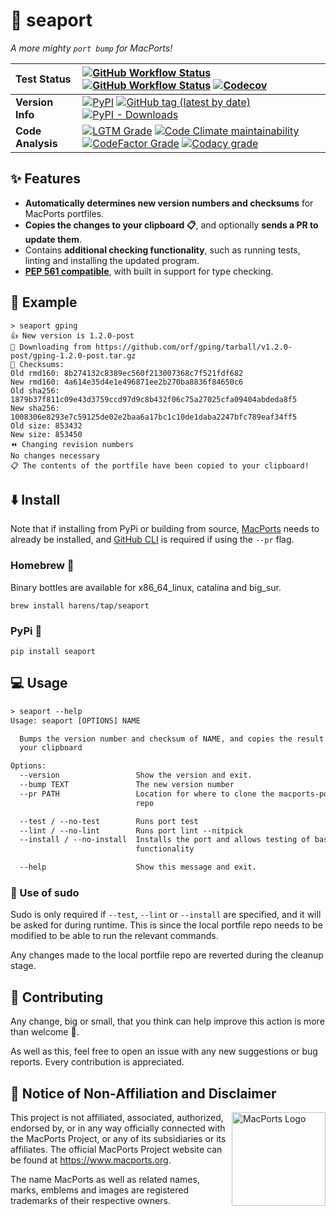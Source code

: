 # 🌊 seaport

*A more mighty `port bump` for MacPorts!*

| Test Status | [![GitHub Workflow Status](https://img.shields.io/github/workflow/status/harens/seaport/Tests?logo=github&style=flat-square)](https://github.com/harens/seaport/actions?query=workflow%3ATests) [![GitHub Workflow Status](https://img.shields.io/github/workflow/status/harens/seaport/ShellCheck?label=ShellCheck&logo=github%20actions&logoColor=white&style=flat-square)](https://github.com/harens/seaport/actions?query=workflow%3AShellCheck) [![Codecov](https://img.shields.io/codecov/c/github/harens/seaport?logo=codecov&style=flat-square)](https://codecov.io/gh/harens/seaport)  |
|:--|:--|
| __Version Info__ | [![PyPI](https://img.shields.io/pypi/v/seaport?logo=pypi&logoColor=white&style=flat-square)](https://pypi.org/project/seaport/) [![GitHub tag (latest by date)](https://img.shields.io/github/v/tag/harens/seaport?logo=github&style=flat-square)](https://github.com/harens/seaport/releases) [![PyPI - Downloads](https://img.shields.io/pypi/dm/seaport?logo=python&logoColor=white&style=flat-square)](https://pypi.org/project/seaport/) |
| __Code Analysis__ |[![LGTM Grade](https://img.shields.io/lgtm/grade/python/github/harens/seaport?logo=lgtm&style=flat-square)](https://lgtm.com/projects/g/harens/seaport/) [![Code Climate maintainability](https://img.shields.io/codeclimate/maintainability/harens/seaport?logo=code%20climate&style=flat-square)](https://codeclimate.com/github/harens/seaport) [![CodeFactor Grade](https://img.shields.io/codefactor/grade/github/harens/seaport?logo=codefactor&style=flat-square)](https://www.codefactor.io/repository/github/harens/seaport) [![Codacy grade](https://img.shields.io/codacy/grade/8539131738c3433f8057e65aab21de03?logo=codacy&style=flat-square)](https://app.codacy.com/gh/harens/seaport/dashboard?branch=master)|

## ✨ Features

* __Automatically determines new version numbers and checksums__ for MacPorts portfiles.
* __Copies the changes to your clipboard 📋__, and optionally __sends a PR to update them__.
* Contains __additional checking functionality__, such as running tests, linting and installing the updated program.
* __[PEP 561 compatible](https://www.python.org/dev/peps/pep-0561)__, with built in support for type checking.

## 🤖 Example

```
> seaport gping
👍 New version is 1.2.0-post
🔻 Downloading from https://github.com/orf/gping/tarball/v1.2.0-post/gping-1.2.0-post.tar.gz
🔎 Checksums:
Old rmd160: 8b274132c8389ec560f213007368c7f521fdf682
New rmd160: 4a614e35d4e1e496871ee2b270ba8836f84650c6
Old sha256: 1879b37f811c09e43d3759ccd97d9c8b432f06c75a27025cfa09404abdeda8f5
New sha256: 1008306e8293e7c59125de02e2baa6a17bc1c10de1daba2247bfc789eaf34ff5
Old size: 853432
New size: 853450
⏪️ Changing revision numbers
No changes necessary
📋 The contents of the portfile have been copied to your clipboard!
```

## ⬇️ Install

Note that if installing from PyPi or building from source, [MacPorts](https://www.macports.org/) needs to already be installed, and [GitHub CLI](https://cli.github.com/) is required if using the `--pr` flag.

### Homebrew 🍺

Binary bottles are available for x86_64_linux, catalina and big_sur.

```
brew install harens/tap/seaport
```

### PyPi 🐍

```
pip install seaport
```

## 💻 Usage

```txt
> seaport --help
Usage: seaport [OPTIONS] NAME

  Bumps the version number and checksum of NAME, and copies the result to
  your clipboard

Options:
  --version                 Show the version and exit.
  --bump TEXT               The new version number
  --pr PATH                 Location for where to clone the macports-ports
                            repo

  --test / --no-test        Runs port test
  --lint / --no-lint        Runs port lint --nitpick
  --install / --no-install  Installs the port and allows testing of basic
                            functionality

  --help                    Show this message and exit.
```

### 🚀 Use of sudo

Sudo is only required if `--test`, `--lint` or `--install` are specified, and it will be asked for during runtime. This is since the local portfile repo needs to be modified to be able to run the relevant commands.

Any changes made to the local portfile repo are reverted during the cleanup stage.

## 🔨 Contributing

Any change, big or small, that you think can help improve this action is more than welcome 🎉.

As well as this, feel free to open an issue with any new suggestions or bug reports. Every contribution is appreciated.

## 📒 Notice of Non-Affiliation and Disclaimer

<img src="https://avatars2.githubusercontent.com/u/4225322?s=280&v=4" align="right"
     alt="MacPorts Logo" width="150">

This project is not affiliated, associated, authorized, endorsed by, or in any way officially connected with the MacPorts Project, or any of its subsidiaries or its affiliates. The official MacPorts Project website can be found at <https://www.macports.org>.

The name MacPorts as well as related names, marks, emblems and images are registered trademarks of their respective owners.
